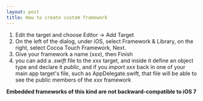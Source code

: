 ```yaml
---
layout: post
title: How to create custom framework
---
```


1. Edit the target and choose Editor -> Add Target 
2. On the left of the dialog, under iOS, select Framework & Library, on the right, select Cocoa Touch Framework, Next.
3. Give your framework a name (_xxx_), then Finish
4. you can add a _.swift_ file to the _xxx_ target, and inside it define an object type and declare it _public_, and if you _import_ _xxx_ back in one of 
your main app target's file, such as AppDelegate.swift, that file will be able to see the public members of the _xxx_ framework

**Embedded frameworks of this kind are not backward-compatible to iOS 7**
